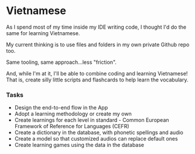 # Vietnamese

As I spend most of my time inside my IDE writing code, I thought I'd do the same for learning Vietnamese.

My current thinking is to use files and folders in my own private Github repo too.

Same tooling, same approach...less "friction".

And, while I'm at it, I'll be able to combine coding and learning Vietnamese!  
That is, create silly little scripts and flashcards to help learn the vocabulary.


### Tasks

- Design the end-to-end flow in the App
- Adopt a learning methodology or create my own
- Create learnings for each level in standard - Common European Framework of Reference for Languages (CEFR)
- Create a dictionary in the database, with phonetic spellings and audio
- Create a model so that customized audios can replace default ones
- Create learning games using the data in the database